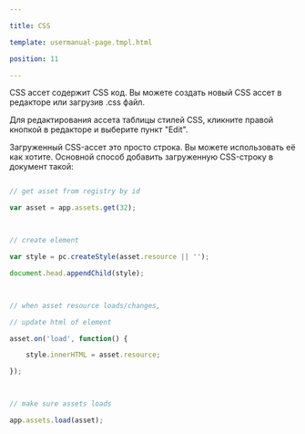 ---
title: CSS
template: usermanual-page.tmpl.html
position: 11
---

CSS ассет содержит CSS код. Вы можете создать новый CSS ассет в редакторе или загрузив .css файл.

Для редактирования ассета таблицы стилей CSS, кликните правой кнопкой в редакторе и выберите пункт "Edit".

Загруженный CSS-ассет это просто строка. Вы можете использовать её как хотите. Основной способ добавить загруженную CSS-строку в документ такой:

```javascript
// get asset from registry by id
var asset = app.assets.get(32);

// create element
var style = pc.createStyle(asset.resource || '');
document.head.appendChild(style);

// when asset resource loads/changes,
// update html of element
asset.on('load', function() {
    style.innerHTML = asset.resource;
});

// make sure assets loads
app.assets.load(asset);
```

